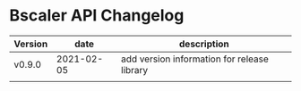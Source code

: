 # Bscaler API Changelog

| Version | date       | description                                 |
| ------- | ---------- | ------------------------------------------- |
| v0.9.0  | 2021-02-05 | add version information for release library |
|         |            |                                             |

